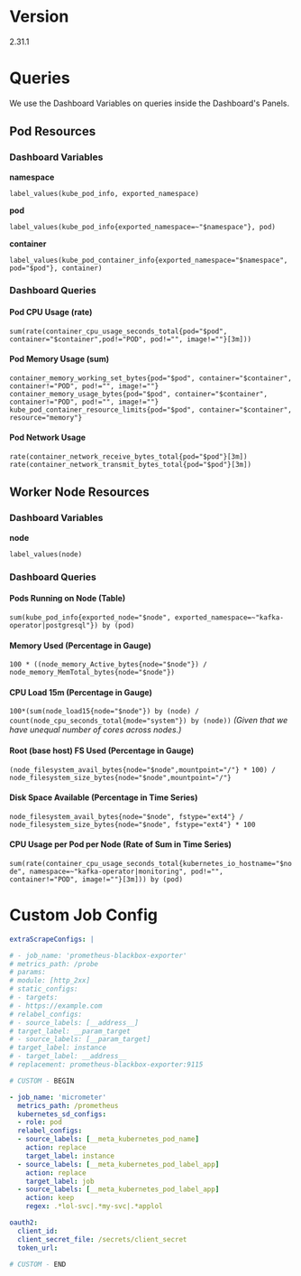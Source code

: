 # Version
2.31.1

# Queries
We use the Dashboard Variables on queries inside the Dashboard's Panels.

## Pod Resources
### Dashboard Variables

**namespace**

`label_values(kube_pod_info, exported_namespace)`

**pod**

`label_values(kube_pod_info{exported_namespace=~"$namespace"}, pod)`

**container**

`label_values(kube_pod_container_info{exported_namespace="$namespace", pod="$pod"}, container)`

### Dashboard Queries
#### Pod CPU Usage (rate)
`sum(rate(container_cpu_usage_seconds_total{pod="$pod", container="$container",pod!="POD", pod!="", image!=""}[3m]))`

#### Pod Memory Usage (sum)
`container_memory_working_set_bytes{pod="$pod", container="$container", container!="POD", pod!="", image!=""}`
`container_memory_usage_bytes{pod="$pod", container="$container", container!="POD", pod!="", image!=""}`
`kube_pod_container_resource_limits{pod="$pod", container="$container", resource="memory"}`

#### Pod Network Usage
`rate(container_network_receive_bytes_total{pod="$pod"}[3m])`
`rate(container_network_transmit_bytes_total{pod="$pod"}[3m])`

## Worker Node Resources
### Dashboard Variables

**node**

`label_values(node)`
### Dashboard Queries
#### Pods Running on Node (Table)
`sum(kube_pod_info{exported_node="$node", exported_namespace=~"kafka-operator|postgresql"}) by (pod)`
#### Memory Used (Percentage in Gauge)
`100 * ((node_memory_Active_bytes{node="$node"}) / node_memory_MemTotal_bytes{node="$node"})`
#### CPU Load 15m (Percentage in Gauge)
`100*(sum(node_load15{node="$node"}) by (node) / count(node_cpu_seconds_total{mode="system"}) by (node))`
_(Given that we have unequal number of cores across nodes.)_
#### Root (base host) FS Used (Percentage in Gauge)
`(node_filesystem_avail_bytes{node="$node",mountpoint="/"} * 100) / node_filesystem_size_bytes{node="$node",mountpoint="/"}`

#### Disk Space Available (Percentage in Time Series)
`node_filesystem_avail_bytes{node="$node", fstype="ext4"} / node_filesystem_size_bytes{node="$node", fstype="ext4"} * 100`
#### CPU Usage per Pod per Node (Rate of Sum in Time Series)
`sum(rate(container_cpu_usage_seconds_total{kubernetes_io_hostname="$node", namespace=~"kafka-operator|monitoring", pod!="", container!="POD", image!=""}[3m])) by (pod)`

# Custom Job Config

```yaml
extraScrapeConfigs: |

# - job_name: 'prometheus-blackbox-exporter'
# metrics_path: /probe
# params:
# module: [http_2xx]
# static_configs:
# - targets:
# - https://example.com
# relabel_configs:
# - source_labels: [__address__]
# target_label: __param_target
# - source_labels: [__param_target]
# target_label: instance
# - target_label: __address__
# replacement: prometheus-blackbox-exporter:9115

# CUSTOM - BEGIN

- job_name: 'micrometer'
  metrics_path: /prometheus
  kubernetes_sd_configs:
  - role: pod
  relabel_configs:
  - source_labels: [__meta_kubernetes_pod_name]
    action: replace
    target_label: instance
  - source_labels: [__meta_kubernetes_pod_label_app]
    action: replace
    target_label: job
  - source_labels: [__meta_kubernetes_pod_label_app]
    action: keep
    regex: .*lol-svc|.*my-svc|.*applol

oauth2:
  client_id: 
  client_secret_file: /secrets/client_secret
  token_url:

# CUSTOM - END
```